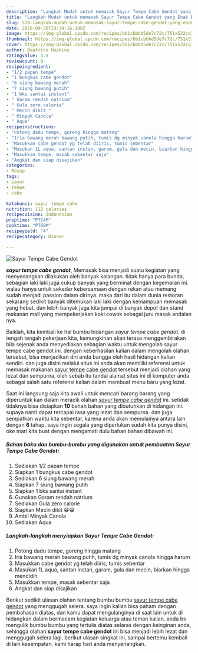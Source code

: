 ```yaml
---
description: "Langkah Mudah untuk memasak Sayur Tempe Cabe Gendot yang Enak Banget"
title: "Langkah Mudah untuk memasak Sayur Tempe Cabe Gendot yang Enak Banget"
slug: 570-langkah-mudah-untuk-memasak-sayur-tempe-cabe-gendot-yang-enak-banget
date: 2020-09-30T23:34:16.108Z
image: https://img-global.cpcdn.com/recipes/bb1cbbbd5de7c72c/751x532cq70/sayur-tempe-cabe-gendot-foto-resep-utama.jpg
thumbnail: https://img-global.cpcdn.com/recipes/bb1cbbbd5de7c72c/751x532cq70/sayur-tempe-cabe-gendot-foto-resep-utama.jpg
cover: https://img-global.cpcdn.com/recipes/bb1cbbbd5de7c72c/751x532cq70/sayur-tempe-cabe-gendot-foto-resep-utama.jpg
author: Beatrice Hopkins
ratingvalue: 3.8
reviewcount: 9
recipeingredient:
- "1/2 papan tempe"
- "1 bungkus cabe gendot"
- "6 siung bawang merah"
- "7 siung bawang putih"
- "1 bks santai instant"
- " Garam rendah natrium"
- " Gula zero calorie"
- " Mecin dikit "
- " Minyak Canola"
- " Aqua"
recipeinstructions:
- "Potong dadu tempe, goreng hingga matang"
- "Iria bawang merah bawang putih, tumis dg minyak canola hingga harum"
- "Masukkan cabe gendot yg telah diiris, tumis sebentar"
- "Masukan 1L aqua, santan instan, garam, gula dan mecin, biarkan hingga mendidih"
- "Masukkan tempe, masak sebentar saja"
- "Angkat dan siap disajikan"
categories:
- Resep
tags:
- sayur
- tempe
- cabe

katakunci: sayur tempe cabe 
nutrition: 112 calories
recipecuisine: Indonesian
preptime: "PT14M"
cooktime: "PT60M"
recipeyield: "4"
recipecategory: Dinner

---
```



![Sayur Tempe Cabe Gendot](https://img-global.cpcdn.com/recipes/bb1cbbbd5de7c72c/751x532cq70/sayur-tempe-cabe-gendot-foto-resep-utama.jpg)

<b><i>sayur tempe cabe gendot</i></b>, Memasak bisa menjadi suatu kegiatan yang menyenangkan dilakukan oleh banyak kalangan. tidak hanya para bunda, sebagian laki laki juga cukup banyak yang berminat dengan kegemaran ini. walau hanya untuk sekedar kebersamaan dengan rekan atau memang sudah menjadi passion dalam dirinya. maka dari itu dalam dunia restoran sekarang sedikit banyak ditemukan laki laki dengan kemampuan memasak yang hebat, dan lebih banyak juga kita jumpai di banyak depot dan stand makanan mall yang mempekerjakan koki cowok sebagai juru masak andalan nya.



Baiklah, kita kembali ke hal bumbu hidangan <i>sayur tempe cabe gendot</i>. di tengah tengah pekerjaan kita, kemungkinan akan terasa menggembirakan bila sejenak anda menyediakan sebagian waktu untuk mengolah sayur tempe cabe gendot ini. dengan keberhasilan kalian dalam mengolah olahan tersebut, bisa menjadikan diri anda bangga oleh hasil hidangan kalian sendiri. dan juga disini melalui situs ini anda akan memiliki referensi untuk memasak makanan <u>sayur tempe cabe gendot</u> tersebut menjadi olahan yang lezat dan sempurna, oleh sebab itu tandai alamat situs ini di komputer anda sebagai salah satu referensi kalian dalam membuat menu baru yang lezat.


Saat ini langsung saja kita awali untuk mencari barang barang yang diperuntuk kan dalam meracik olahan <u><i>sayur tempe cabe gendot</i></u> ini. setidak tidaknya bisa disiapkan <b>10</b> bahan bahan yang dibutuhkan di hidangan ini. supaya nanti dapat tercapai rasa yang lezat dan sempurna. dan juga sempatkan waktu kita sebentar, karena anda akan memulainya antara lain dengan <b>6</b> tahap. saya ingin segala yang diperlukan sudah kita punya disini, oke mari kita buat dengan mengamati dulu bahan bahan dibawah ini.

<!--inarticleads1-->

##### Bahan baku dan bumbu-bumbu yang digunakan untuk pembuatan Sayur Tempe Cabe Gendot:

1. Sediakan 1/2 papan tempe
1. Siapkan 1 bungkus cabe gendot
1. Sediakan 6 siung bawang merah
1. Siapkan 7 siung bawang putih
1. Siapkan 1 bks santai instant
1. Gunakan  Garam rendah natrium
1. Sediakan  Gula zero calorie
1. Siapkan  Mecin dikit 😁😁
1. Ambil  Minyak Canola
1. Sediakan  Aqua




<!--inarticleads2-->

##### Langkah-langkah menyiapkan Sayur Tempe Cabe Gendot:

1. Potong dadu tempe, goreng hingga matang
1. Iria bawang merah bawang putih, tumis dg minyak canola hingga harum
1. Masukkan cabe gendot yg telah diiris, tumis sebentar
1. Masukan 1L aqua, santan instan, garam, gula dan mecin, biarkan hingga mendidih
1. Masukkan tempe, masak sebentar saja
1. Angkat dan siap disajikan




Berikut sedikit ulasan olahan tentang bumbu bumbu <u>sayur tempe cabe gendot</u> yang menggugah selera. saya ingin kalian bisa paham dengan pembahasan diatas, dan kamu dapat mengulanginya di saat lain untuk di hidangkan dalam bermacam kegiatan keluarga atau teman kalian. anda bs mengulik bumbu bumbu yang tertulis diatas selaras dengan keinginan anda, sehingga olahan <b>sayur tempe cabe gendot</b> ini bisa menjadi lebih lezat dan menggugah selera lagi. berikut ulasan singkat ini, sampai bertemu kembali di lain kesempatan. kami harap hari anda menyenangkan.

